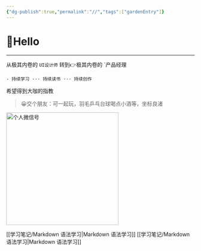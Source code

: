 ```yaml
---
{"dg-publish":true,"permalink":"//","tags":["gardenEntry"]}
---
```


# 👋Hello
---

从极其内卷的 `UI设计师` 转到👉极其内卷的 `产品经理

	- 持续学习 ··· 持续读书 ··· 持续创作

希望得到大咖的指教

>😀交个朋友：可一起玩，羽毛乒乓台球喝点小酒等，坐标良渚

<img src="https://cdn.nlark.com/yuque/0/2023/png/417683/1692437375123-409398a6-69b2-4442-b254-1b07ad372359.png" width = "300" alt="个人微信号" align=center>

[[学习笔记/Markdown 语法学习\|Markdown 语法学习]] [[学习笔记/Markdown 语法学习\|Markdown 语法学习]]